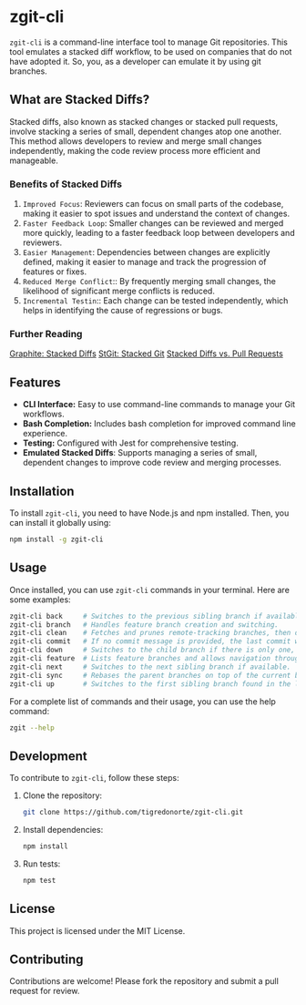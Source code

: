 # zgit-cli

`zgit-cli` is a command-line interface tool to manage Git repositories. This tool emulates a stacked diff workflow, to be used on companies that do not have adopted it. So, you, as a developer can emulate it by using git branches.

## What are Stacked Diffs?
Stacked diffs, also known as stacked changes or stacked pull requests, involve stacking a series of small, dependent changes atop one another. This method allows developers to review and merge small changes independently, making the code review process more efficient and manageable.

### Benefits of Stacked Diffs
1. `Improved Focus`: Reviewers can focus on small parts of the codebase, making it easier to spot issues and understand the context of changes.
2. `Faster Feedback Loop`: Smaller changes can be reviewed and merged more quickly, leading to a faster feedback loop between developers and reviewers.
3. `Easier Management`: Dependencies between changes are explicitly defined, making it easier to manage and track the progression of features or fixes.
4. `Reduced Merge Conflict`:: By frequently merging small changes, the likelihood of significant merge conflicts is reduced.
5. `Incremental Testin`:: Each change can be tested independently, which helps in identifying the cause of regressions or bugs.

### Further Reading
[Graphite: Stacked Diffs](https://graphite.dev/)
[StGit: Stacked Git](https://stacked-git.github.io/)
[Stacked Diffs vs. Pull Requests](https://github.com/shish/stack-guide)

## Features

- **CLI Interface:** Easy to use command-line commands to manage your Git workflows.
- **Bash Completion:** Includes bash completion for improved command line experience.
- **Testing:** Configured with Jest for comprehensive testing.
- **Emulated Stacked Diffs**: Supports managing a series of small, dependent changes to improve code review and merging processes.

## Installation

To install `zgit-cli`, you need to have Node.js and npm installed. Then, you can install it globally using:

```bash
npm install -g zgit-cli
```

## Usage

Once installed, you can use `zgit-cli` commands in your terminal. Here are some examples:

```bash
zgit-cli back     # Switches to the previous sibling branch if available.
zgit-cli branch   # Handles feature branch creation and switching.
zgit-cli clean    # Fetches and prunes remote-tracking branches, then deletes local branches that have been pruned.
zgit-cli commit   # If no commit message is provided, the last commit will be amended.
zgit-cli down     # Switches to the child branch if there is only one, or prompts for which child branch to switch to if there are multiple.
zgit-cli feature  # Lists feature branches and allows navigation through them.
zgit-cli next     # Switches to the next sibling branch if available.
zgit-cli sync     # Rebases the parent branches on top of the current branch.
zgit-cli up       # Switches to the first sibling branch found in the list generated by 'git branch'.

```

For a complete list of commands and their usage, you can use the help command:

```bash
zgit --help
```

## Development

To contribute to `zgit-cli`, follow these steps:

1. Clone the repository:
   ```bash
   git clone https://github.com/tigredonorte/zgit-cli.git
   ```
2. Install dependencies:
   ```bash
   npm install
   ```
3. Run tests:
   ```bash
   npm test
   ```

## License

This project is licensed under the MIT License.

## Contributing

Contributions are welcome! Please fork the repository and submit a pull request for review.